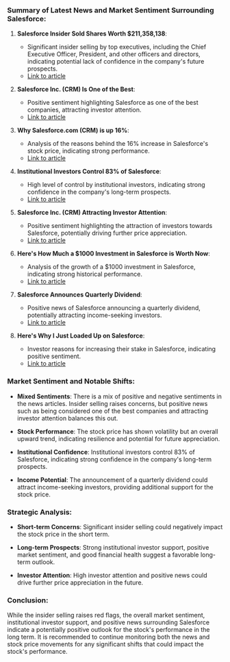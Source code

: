 ### Summary of Latest News and Market Sentiment Surrounding Salesforce:

1. **Salesforce Insider Sold Shares Worth $211,358,138**:
   - Significant insider selling by top executives, including the Chief Executive Officer, President, and other officers and directors, indicating potential lack of confidence in the company's future prospects.
   - [Link to article](https://finance.yahoo.com/news/salesforce-insider-sold-shares-worth-211358138.html)

2. **Salesforce Inc. (CRM) Is One of the Best**:
   - Positive sentiment highlighting Salesforce as one of the best companies, attracting investor attention.
   - [Link to article](https://finance.yahoo.com/news/salesforce-inc-crm-one-best-231023067.html)

3. **Why Salesforce.com (CRM) is up 16%**:
   - Analysis of the reasons behind the 16% increase in Salesforce's stock price, indicating strong performance.
   - [Link to article](https://finance.yahoo.com/news/why-salesforce-com-crm-16-153014445.html)

4. **Institutional Investors Control 83% of Salesforce**:
   - High level of control by institutional investors, indicating strong confidence in the company's long-term prospects.
   - [Link to article](https://finance.yahoo.com/news/institutional-investors-control-83-salesforce-140020445.html)

5. **Salesforce Inc. (CRM) Attracting Investor Attention**:
   - Positive sentiment highlighting the attraction of investors towards Salesforce, potentially driving further price appreciation.
   - [Link to article](https://finance.yahoo.com/news/salesforce-inc-crm-attracting-investor-130015173.html)

6. **Here's How Much a $1000 Investment in Salesforce is Worth Now**:
   - Analysis of the growth of a $1000 investment in Salesforce, indicating strong historical performance.
   - [Link to article](https://finance.yahoo.com/news/heres-much-1000-investment-salesforce-123003959.html)

7. **Salesforce Announces Quarterly Dividend**:
   - Positive news of Salesforce announcing a quarterly dividend, potentially attracting income-seeking investors.
   - [Link to article](https://finance.yahoo.com/news/salesforce-announces-quarterly-dividend-003500497.html)

8. **Here's Why I Just Loaded Up on Salesforce**:
   - Investor reasons for increasing their stake in Salesforce, indicating positive sentiment.
   - [Link to article](https://finance.yahoo.com/m/5ef6f32f-19d6-3e6e-a678-dd93e34a1b53/here%27s-why-i-just-loaded-up.html)

### Market Sentiment and Notable Shifts:

- **Mixed Sentiments**: There is a mix of positive and negative sentiments in the news articles. Insider selling raises concerns, but positive news such as being considered one of the best companies and attracting investor attention balances this out.
  
- **Stock Performance**: The stock price has shown volatility but an overall upward trend, indicating resilience and potential for future appreciation.
  
- **Institutional Confidence**: Institutional investors control 83% of Salesforce, indicating strong confidence in the company's long-term prospects.
  
- **Income Potential**: The announcement of a quarterly dividend could attract income-seeking investors, providing additional support for the stock price.

### Strategic Analysis:

- **Short-term Concerns**: Significant insider selling could negatively impact the stock price in the short term.
  
- **Long-term Prospects**: Strong institutional investor support, positive market sentiment, and good financial health suggest a favorable long-term outlook.
  
- **Investor Attention**: High investor attention and positive news could drive further price appreciation in the future.

### Conclusion:

While the insider selling raises red flags, the overall market sentiment, institutional investor support, and positive news surrounding Salesforce indicate a potentially positive outlook for the stock's performance in the long term. It is recommended to continue monitoring both the news and stock price movements for any significant shifts that could impact the stock's performance.